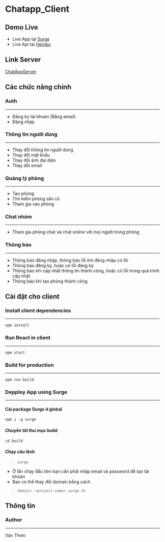 # Chatapp_Client
## Demo Live
* Live App tại [Surge](http://chat-app-client.surge.sh/)
* Live Api tại [Heroku](https://chat-app-server-1.herokuapp.com/)
## Link Server
[ChatAppServer](https://github.com/duongvanthien2209/Chatapp_Server)
## Các chức năng chính
### Auth
***
* Đăng ký tài khoản (Bằng email)
* Đăng nhập
### Thông tin người dùng
***
* Thay đổi thông tin người dùng
* Thay đổi mật khẩu
* Thay đổi ảnh đại diện
* Thay đổi email
### Quảng lý phòng
***
* Tạo phòng
* Tìm kiếm phòng sẵn có
* Tham gia vào phòng
### Chat nhóm
***
* Tham gia phòng chat và chat online với mọi người trong phòng
### Thông báo
***
* Thông báo đăng nhập, thông báo lỗi khi đăng nhập có lỗi
* Thông báo đăng ký, hoặc có lỗi đăng ký
* Thông báo khi cập nhật thông tin thành công, hoặc có lỗi trong quá trình cập nhật
* Thông báo khi tạo phòng thành công
## Cài đặt cho client
### Install client dependencies
***
`npm install`
### Run React in client
***
`npm start`
### Build for production
*** 
`npm run build`
### Depploy App using Surge
***
#### Cài package Surge ở global
`npm i -g surge`
#### Chuyển tới thư mục build
`cd build`
#### Chạy câu lệnh
> `surge`
* Ở lần chạy đầu tiên bạn cần phải nhập email và password để tạo tài khoản
* Bạn có thể thay đổi domain bằng cách
> `domain: <project-name>.surge.sh` 
## Thông tin
### Author
***
Van Thien
